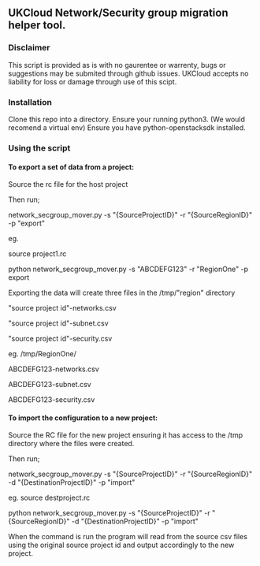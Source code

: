 ## UKCloud Network/Security group migration helper tool.

### Disclaimer
This script is provided as is with no gaurentee or warrenty, bugs or suggestions may be submited through github issues.
UKCloud accepts no liability for loss or damage through use of this scipt.

### Installation
Clone this repo into a directory.
Ensure your running python3. (We would recomend a virtual env)
Ensure you have python-openstacksdk installed.

### Using the script

#### To export a set of data from a project:

Source the rc file for the host project

Then run;

network_secgroup_mover.py -s "{SourceProjectID}" -r "{SourceRegionID}" -p "export"

eg.

source project1.rc

python network_secgroup_mover.py -s "ABCDEFG123" -r "RegionOne" -p export

Exporting the data will create three files in the /tmp/"region" directory   

"source project id"-networks.csv

"source project id"-subnet.csv  

"source project id"-security.csv

eg.
/tmp/RegionOne/

ABCDEFG123-networks.csv

ABCDEFG123-subnet.csv

ABCDEFG123-security.csv



#### To import the configuration to a new project: 

Source the RC file for the new project ensuring it has access to the /tmp directory where the files were created.

Then run;

network_secgroup_mover.py -s "{SourceProjectID}" -r "{SourceRegionID}" -d "{DestinationProjectID}" -p "import"  

eg.
source destproject.rc

python network_secgroup_mover.py -s "{SourceProjectID}" -r "{SourceRegionID}" -d "{DestinationProjectID}" -p "import"

When the command is run the program will read from the source csv files using the original source project id and output accordingly to the new project.
